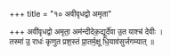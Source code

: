 +++
title = "१० अवीवृधद्वो अमृता"

+++
अवी॑वृधद्वो अमृता॒ अम॑न्दीदेक॒द्यूर्दे॑वा उ॒त याश्च॑ देवीः ।  
तस्मा॑ उ॒ राधः॑ कृणुत प्रश॒स्तं प्रा॒तर्म॒क्षू धि॒याव॑सुर्जगम्यात् ॥